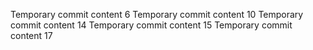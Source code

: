 Temporary commit content 6
Temporary commit content 10
Temporary commit content 14
Temporary commit content 15
Temporary commit content 17
